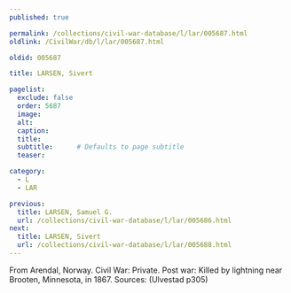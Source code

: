 ```yaml
---
published: true

permalink: /collections/civil-war-database/l/lar/005687.html
oldlink: /CivilWar/db/l/lar/005687.html

oldid: 005687

title: LARSEN, Sivert

pagelist:
  exclude: false
  order: 5687
  image: 
  alt:
  caption:
  title:
  subtitle:      # Defaults to page subtitle
  teaser:

category: 
  - L 
  - LAR

previous:
  title: LARSEN, Samuel G.
  url: /collections/civil-war-database/l/lar/005686.html  
next:
  title: LARSEN, Sivert
  url: /collections/civil-war-database/l/lar/005688.html   
---
```

From Arendal, Norway. Civil War: Private. Post war: Killed by lightning near Brooten, Minnesota, in 1867. Sources: (Ulvestad p305)